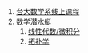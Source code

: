 1. [台大数学系线上课程](http://www.math.ntu.edu.tw/public/multimedia)
1. [数学潜水艇](http://www.math.ntu.edu.tw/~submarine/)
   1. [线性代数/微积分](https://www.youtube.com/playlist?list=PLVJXJebpO4PixnwCa2Z7P3hesjlBH_vMe)
   2. [拓扑学](https://www.youtube.com/playlist?list=PLVJXJebpO4PgRDSaAeJxpWJpoeCE-pt4y)